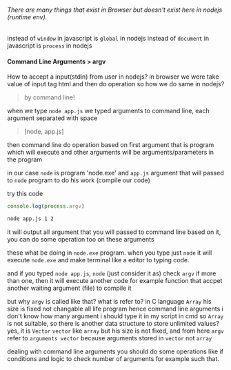 ###### There are many things that exist in Browser but doesn't exist here in nodejs (runtime env).

instead of `window` in javascript is `global` in nodejs
instead of `document` in javascript is `process` in nodejs

<!--  -->
#### Command Line Arguments > argv
How to accept a input(stdin) from user in nodejs?
in browser we were take value of input tag html and then do operation
so how we do same in nodejs?
> by command line!

when we type `node app.js`
we typed arguments to command line, each argument separated with space
> [node, app.js]

then command line do operation based on first argument that is program which will execute and other arguments will be arguments/parameters in the program

in our case `node` is program 'node.exe' and `app.js` argument that will passed to `node` program to do his work (compile our code)

try this code
```js
console.log(process.argv)
```

```cmd
node app.js 1 2
```

it will output all argument that you will passed to command line
based on it, you can do some operation too on these arguments

these what be doing in `node.exe` program.
when you type just `node` it will execute `node.exe` and make terminal like a editor to typing code.

and if you typed `node app.js`, `node` (just consider it as) check `argv` if more than one, then it will execute another code for example function that accpet another waiting argument (file) to compile it 

<!--  -->
but why `argv` is called like that? what is refer to?
in C language `Array` his size is fixed not changable all life program
hence command line arguments i don't know how many argument i should type it in my script in cmd so `Array` is not suitable, so there is another data structure to store unlimited values? yes, it is `Vector`
`vector` like `array` but his size is not fixed, and from here `argv`
refer to `arguments vector` because arguments stored in `vector` not `array` 


<!--  -->
dealing with command line arguments you should do some operations like if conditions and logic to check number of arguments for example such that.